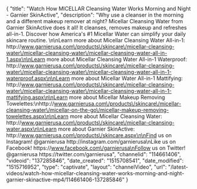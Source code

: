 {
    "title": "Watch How MICELLAR Cleansing Water Works Morning and Night - Garnier SkinActive",
    "description": "Why use a cleanser in the morning and a different makeup remover at night? Micellar Cleansing Water from Garnier SkinActive does it all! It cleanses, removes makeup and refreshes all-in-1. Discover how America's #1 Micellar Water can simplify your daily skincare routine. \n\nLearn more about Micellar Cleansing Water All-in-1: http:\/\/www.garnierusa.com\/products\/skincare\/micellar-cleansing-water\/micellar-cleansing-water\/micellar-cleansing-water-all-in-1.aspx\n\nLearn more about Micellar Cleansing Water All-in-1 Waterproof: http:\/\/www.garnierusa.com\/products\/skincare\/micellar-cleansing-water\/micellar-cleansing-water\/micellar-cleansing-water-all-in-1-waterproof.aspx\n\nLearn more about Micellar Water All-in-1 Mattifying: http:\/\/www.garnierusa.com\/products\/skincare\/micellar-cleansing-water\/micellar-cleansing-water\/micellar-cleansing-water-all-in-1-mattifying.aspx\n\nLearn more about Micellar Makeup Removing Towelettes:\nhttp:\/\/www.garnierusa.com\/products\/skincare\/micellar-cleansing-water\/micellar-on-the-go\/micellar-makeup-removing-towelettes.aspx\n\nLearn more about Micellar Cleansing Water: http:\/\/www.garnierusa.com\/products\/skincare\/micellar-cleansing-water.aspx\n\nLearn more about Garnier SkinActive: http:\/\/www.garnierusa.com\/products\/skincare.aspx\n\nFind us on Instagram! @garnierusa http:\/\/instagram.com\/garnierusa\nLike us on Facebook! https:\/\/www.facebook.com\/garnierusa\nFollow us on Twitter! @garnierusa https:\/\/twitter.com\/garnierusa",
    "channelid": "114661406",
    "videoid": "137285846",
    "date_created": "1515708541",
    "date_modified": "1515716952",
    "type": "captivate",
    "layout": "channelVideo",
    "url": "\/latest-videos\/watch-how-micellar-cleansing-water-works-morning-and-night-garnier-skinactive-mp4\/114661406-137285846"
}